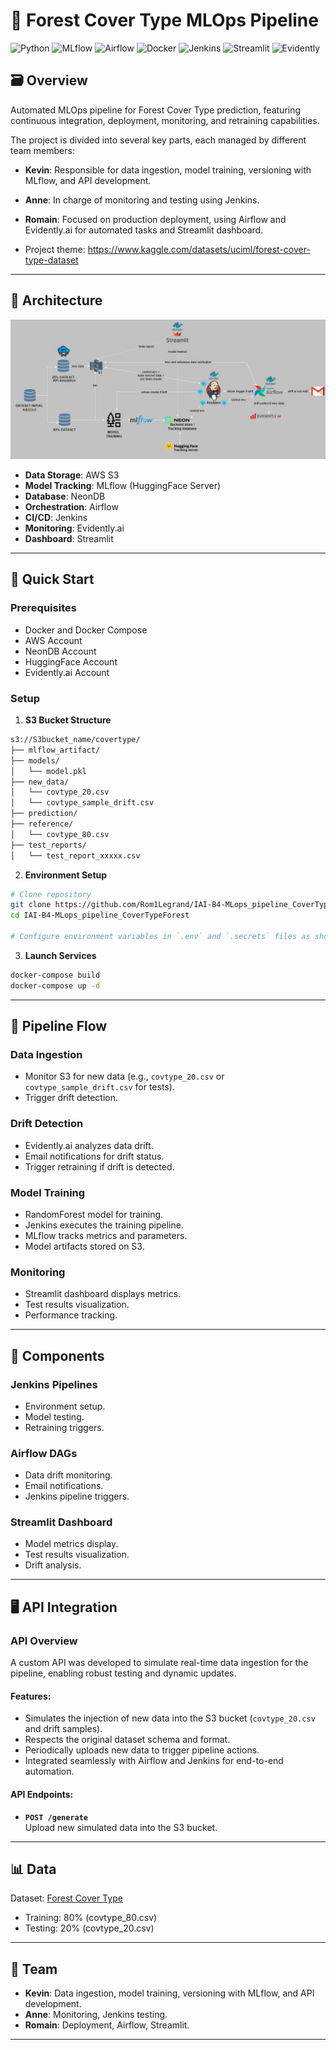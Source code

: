 # 🌲 Forest Cover Type MLOps Pipeline

![Python](https://img.shields.io/badge/Python-3.9+-blue.svg)
![MLflow](https://img.shields.io/badge/MLflow-2.11.1-yellow.svg)
![Airflow](https://img.shields.io/badge/Airflow-2.10.2-red.svg)
![Docker](https://img.shields.io/badge/Docker-Latest-blue.svg)
![Jenkins](https://img.shields.io/badge/Jenkins-LTS-red.svg)
![Streamlit](https://img.shields.io/badge/Streamlit-1.26.0-red.svg)
![Evidently](https://img.shields.io/badge/Evidently-0.4.17-blue.svg)

## 🗃️ Overview

Automated MLOps pipeline for Forest Cover Type prediction, featuring continuous integration, deployment, monitoring, and retraining capabilities.

The project is divided into several key parts, each managed by different team members:

- **Kevin**: Responsible for data ingestion, model training, versioning with MLflow, and API development.
- **Anne**: In charge of monitoring and testing using Jenkins.
- **Romain**: Focused on production deployment, using Airflow and Evidently.ai for automated tasks and Streamlit dashboard.

- Project theme: https://www.kaggle.com/datasets/uciml/forest-cover-type-dataset

---

## 🏰 Architecture

![Architecture](architecture.jpg)

- **Data Storage**: AWS S3  
- **Model Tracking**: MLflow (HuggingFace Server)  
- **Database**: NeonDB  
- **Orchestration**: Airflow  
- **CI/CD**: Jenkins  
- **Monitoring**: Evidently.ai  
- **Dashboard**: Streamlit  

---

## 🚀 Quick Start

### Prerequisites

- Docker and Docker Compose  
- AWS Account  
- NeonDB Account  
- HuggingFace Account  
- Evidently.ai Account  

### Setup

1. **S3 Bucket Structure**

```bash
s3://S3bucket_name/covertype/
├── mlflow_artifact/
├── models/
│   └── model.pkl
├── new_data/
│   └── covtype_20.csv
│   └── covtype_sample_drift.csv
├── prediction/
├── reference/
│   └── covtype_80.csv
├── test_reports/
│   └── test_report_xxxxx.csv
```

2. **Environment Setup**

```bash
# Clone repository
git clone https://github.com/Rom1Legrand/IAI-B4-MLops_pipeline_CoverTypeForest.git
cd IAI-B4-MLops_pipeline_CoverTypeForest

# Configure environment variables in `.env` and `.secrets` files as shown above.
```

3. **Launch Services**

```bash
docker-compose build
docker-compose up -d
```

---

## 🔄 Pipeline Flow

### Data Ingestion
- Monitor S3 for new data (e.g., `covtype_20.csv` or `covtype_sample_drift.csv` for tests).
- Trigger drift detection.

### Drift Detection
- Evidently.ai analyzes data drift.  
- Email notifications for drift status.  
- Trigger retraining if drift is detected.  

### Model Training
- RandomForest model for training.  
- Jenkins executes the training pipeline.  
- MLflow tracks metrics and parameters.  
- Model artifacts stored on S3.  

### Monitoring
- Streamlit dashboard displays metrics.  
- Test results visualization.  
- Performance tracking.  

---

## 🔧 Components

### Jenkins Pipelines
- Environment setup.  
- Model testing.  
- Retraining triggers.  

### Airflow DAGs
- Data drift monitoring.  
- Email notifications.  
- Jenkins pipeline triggers.  

### Streamlit Dashboard
- Model metrics display.  
- Test results visualization.  
- Drift analysis.  

---

## 🖥️ API Integration

### API Overview

A custom API was developed to simulate real-time data ingestion for the pipeline, enabling robust testing and dynamic updates.

#### Features:
- Simulates the injection of new data into the S3 bucket (`covtype_20.csv` and drift samples).  
- Respects the original dataset schema and format.  
- Periodically uploads new data to trigger pipeline actions.  
- Integrated seamlessly with Airflow and Jenkins for end-to-end automation.  

#### API Endpoints:

- **`POST /generate`**  
  Upload new simulated data into the S3 bucket.   

---

## 📊 Data

Dataset: [Forest Cover Type](https://archive.ics.uci.edu/static/public/31/covertype.zip)

- Training: 80% (covtype_80.csv)  
- Testing: 20% (covtype_20.csv)  

---

## 👥 Team

- **Kevin**: Data ingestion, model training, versioning with MLflow, and API development.  
- **Anne**: Monitoring, Jenkins testing.  
- **Romain**: Deployment, Airflow, Streamlit.

---
